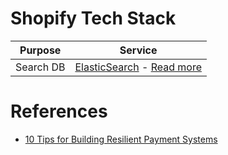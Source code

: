 # Shopify Tech Stack

| Purpose   | Service                                                                                                                                 |
|-----------|-----------------------------------------------------------------------------------------------------------------------------------------|
| Search DB | [ElasticSearch](https://github.com/Anshul619/HLD-System-Designs/tree/main/1_Databases/9_Search-Databases/ElasticSearch/Readme.md) - [Read more](https://www.elastic.co/customers/shopify) |

# References
- [10 Tips for Building Resilient Payment Systems](https://shopify.engineering/building-resilient-payment-systems)
